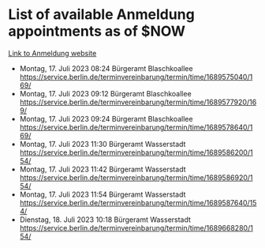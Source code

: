 # List of available Anmeldung appointments as of $NOW
[Link to Anmeldung website](https://service.berlin.de/terminvereinbarung/termin/tag.php?termin=1&anliegen[]=120686&dienstleisterlist=122210,122217,327316,122219,327312,122227,327314,122231,327346,122243,327348,122254,122252,329742,122260,329745,122262,329748,122271,327278,122273,327274,122277,327276,330436,122280,327294,122282,327290,122284,327292,122291,327270,122285,327266,122286,327264,122296,327268,150230,329760,122297,327286,122294,327284,122312,329763,122314,329775,122304,327330,122311,327334,122309,327332,317869,122281,327352,122279,329772,122283,122276,327324,122274,327326,122267,329766,122246,327318,122251,327320,122257,327322,122208,327298,122226,327300&herkunft=http%3A%2F%2Fservice.berlin.de%2Fdienstleistung%2F120686%2F)
- Montag, 17. Juli 2023 08:24 Bürgeramt Blaschkoallee https://service.berlin.de/terminvereinbarung/termin/time/1689575040/169/
- Montag, 17. Juli 2023 09:12 Bürgeramt Blaschkoallee https://service.berlin.de/terminvereinbarung/termin/time/1689577920/169/
- Montag, 17. Juli 2023 09:24 Bürgeramt Blaschkoallee https://service.berlin.de/terminvereinbarung/termin/time/1689578640/169/
- Montag, 17. Juli 2023 11:30 Bürgeramt Wasserstadt https://service.berlin.de/terminvereinbarung/termin/time/1689586200/154/
- Montag, 17. Juli 2023 11:42 Bürgeramt Wasserstadt https://service.berlin.de/terminvereinbarung/termin/time/1689586920/154/
- Montag, 17. Juli 2023 11:54 Bürgeramt Wasserstadt https://service.berlin.de/terminvereinbarung/termin/time/1689587640/154/
- Dienstag, 18. Juli 2023 10:18 Bürgeramt Wasserstadt https://service.berlin.de/terminvereinbarung/termin/time/1689668280/154/
